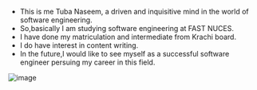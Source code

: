 - This is me Tuba Naseem, a driven and inquisitive mind in the world of software engineering.
- So,basically I am studying software engineering at FAST NUCES.
- I have done my matriculation and intermediate from Krachi board.
- I do have interest in content writing.
- In the future,I would like to see myself as a successful software engineer persuing my career in this field.


![image](https://github.com/user-attachments/assets/21c582f9-9213-4c7b-a133-e891800f82f5)

  
